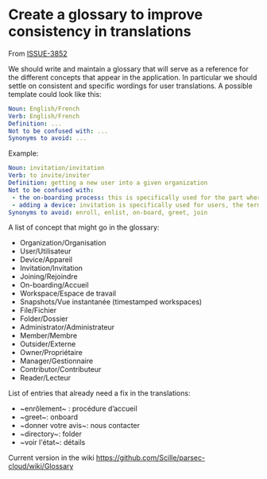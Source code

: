 <!-- Parsec Cloud (https://parsec.cloud) Copyright (c) BUSL-1.1 2016-present Scille SAS -->

# Create a glossary to improve consistency in translations

From [ISSUE-3852](https://github.com/Scille/parsec-cloud/issues/3852)

We should write and maintain a glossary that will serve as a reference for the different concepts that appear in the application. In particular we should settle on consistent and specific wordings for user translations. A possible template could look like this:

```yaml
Noun: English/French
Verb: English/French
Definition: ...
Not to be confused with: ...
Synonyms to avoid: ...
```

Example:

```yaml
Noun: invitation/invitation
Verb: to invite/inviter
Definition: getting a new user into a given organization
Not to be confused with:
 - the on-boarding process: this is specifically used for the part where both the host and the new user are connected simultaneously to exchange information in order to finalize the invitation
 - adding a device: invitation is specifically used for users, the term "adding" should be used instead for devices
Synonyms to avoid: enroll, enlist, on-board, greet, join
```

A list of concept that might go in the glossary:

- Organization/Organisation
- User/Utilisateur
- Device/Appareil
- Invitation/Invitation
- Joining/Rejoindre
- On-boarding/Accueil
- Workspace/Espace de travail
- Snapshots/Vue instantanée (timestamped workspaces)
- File/Fichier
- Folder/Dossier
- Administrator/Administrateur
- Member/Membre
- Outsider/Externe
- Owner/Propriétaire
- Manager/Gestionnaire
- Contributor/Contributeur
- Reader/Lecteur

List of entries that already need a fix in the translations:

- ~enrôlement~ : procédure d’accueil
- ~greet~: onboard
- ~donner votre avis~: nous contacter
- ~directory~: folder
- ~voir l'état~: détails

Current version in the wiki <https://github.com/Scille/parsec-cloud/wiki/Glossary>
